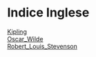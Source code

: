 # Indice Inglese

[Kipling](Kipling)  
[Oscar_Wilde](Oscar_Wilde)  
[Robert_Louis_Stevenson](Robert_Louis_Stevenson)  
